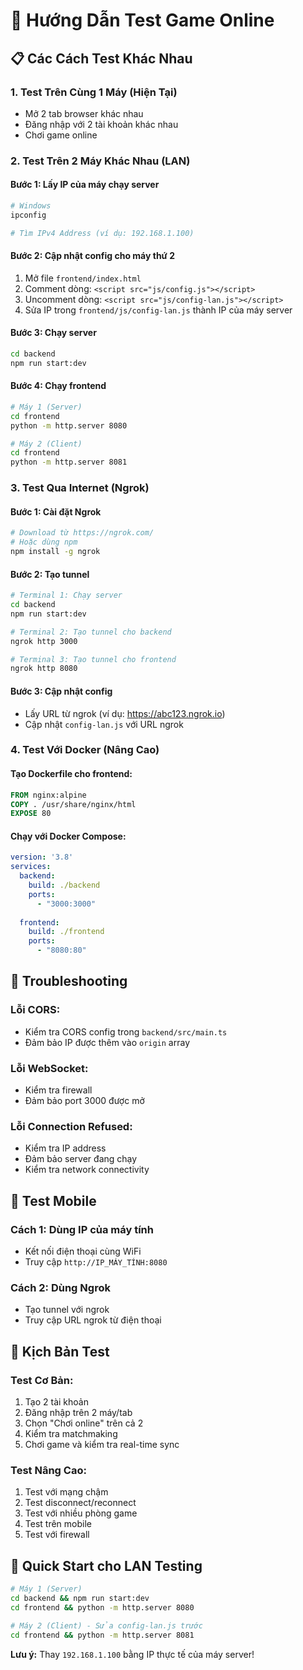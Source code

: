 # 🧪 Hướng Dẫn Test Game Online

## 📋 **Các Cách Test Khác Nhau**

### **1. Test Trên Cùng 1 Máy (Hiện Tại)**
- Mở 2 tab browser khác nhau
- Đăng nhập với 2 tài khoản khác nhau
- Chơi game online

### **2. Test Trên 2 Máy Khác Nhau (LAN)**

#### **Bước 1: Lấy IP của máy chạy server**
```bash
# Windows
ipconfig

# Tìm IPv4 Address (ví dụ: 192.168.1.100)
```

#### **Bước 2: Cập nhật config cho máy thứ 2**
1. Mở file `frontend/index.html`
2. Comment dòng: `<script src="js/config.js"></script>`
3. Uncomment dòng: `<script src="js/config-lan.js"></script>`
4. Sửa IP trong `frontend/js/config-lan.js` thành IP của máy server

#### **Bước 3: Chạy server**
```bash
cd backend
npm run start:dev
```

#### **Bước 4: Chạy frontend**
```bash
# Máy 1 (Server)
cd frontend
python -m http.server 8080

# Máy 2 (Client)
cd frontend
python -m http.server 8081
```

### **3. Test Qua Internet (Ngrok)**

#### **Bước 1: Cài đặt Ngrok**
```bash
# Download từ https://ngrok.com/
# Hoặc dùng npm
npm install -g ngrok
```

#### **Bước 2: Tạo tunnel**
```bash
# Terminal 1: Chạy server
cd backend
npm run start:dev

# Terminal 2: Tạo tunnel cho backend
ngrok http 3000

# Terminal 3: Tạo tunnel cho frontend
ngrok http 8080
```

#### **Bước 3: Cập nhật config**
- Lấy URL từ ngrok (ví dụ: https://abc123.ngrok.io)
- Cập nhật `config-lan.js` với URL ngrok

### **4. Test Với Docker (Nâng Cao)**

#### **Tạo Dockerfile cho frontend:**
```dockerfile
FROM nginx:alpine
COPY . /usr/share/nginx/html
EXPOSE 80
```

#### **Chạy với Docker Compose:**
```yaml
version: '3.8'
services:
  backend:
    build: ./backend
    ports:
      - "3000:3000"
  
  frontend:
    build: ./frontend
    ports:
      - "8080:80"
```

## 🔧 **Troubleshooting**

### **Lỗi CORS:**
- Kiểm tra CORS config trong `backend/src/main.ts`
- Đảm bảo IP được thêm vào `origin` array

### **Lỗi WebSocket:**
- Kiểm tra firewall
- Đảm bảo port 3000 được mở

### **Lỗi Connection Refused:**
- Kiểm tra IP address
- Đảm bảo server đang chạy
- Kiểm tra network connectivity

## 📱 **Test Mobile**

### **Cách 1: Dùng IP của máy tính**
- Kết nối điện thoại cùng WiFi
- Truy cập `http://IP_MÁY_TÍNH:8080`

### **Cách 2: Dùng Ngrok**
- Tạo tunnel với ngrok
- Truy cập URL ngrok từ điện thoại

## 🎯 **Kịch Bản Test**

### **Test Cơ Bản:**
1. Tạo 2 tài khoản
2. Đăng nhập trên 2 máy/tab
3. Chọn "Chơi online" trên cả 2
4. Kiểm tra matchmaking
5. Chơi game và kiểm tra real-time sync

### **Test Nâng Cao:**
1. Test với mạng chậm
2. Test disconnect/reconnect
3. Test với nhiều phòng game
4. Test trên mobile
5. Test với firewall

## 🚀 **Quick Start cho LAN Testing**

```bash
# Máy 1 (Server)
cd backend && npm run start:dev
cd frontend && python -m http.server 8080

# Máy 2 (Client) - Sửa config-lan.js trước
cd frontend && python -m http.server 8081
```

**Lưu ý:** Thay `192.168.1.100` bằng IP thực tế của máy server!

